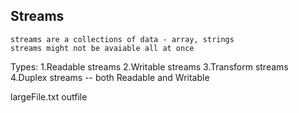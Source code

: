 ## Streams

```
streams are a collections of data - array, strings
streams might not be avaiable all at once
```

Types:
1.Readable streams
2.Writable streams
3.Transform streams
4.Duplex streams -- both Readable and Writable

largeFile.txt
outfile